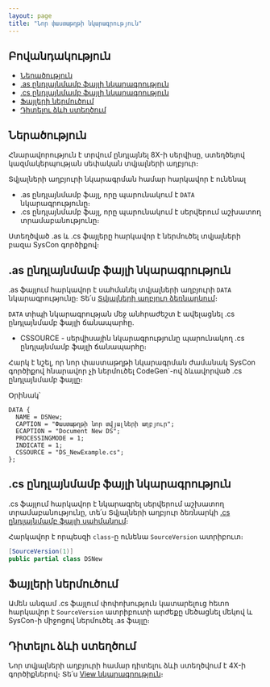 ```yaml
---
layout: page
title: "Նոր փաստաթղթի նկարագրություն" 
---
```


## Բովանդակություն
* [Ներածություն](#ներածություն)
* [.as ընդլայնմամբ ֆայլի նկարագրություն](#as-ընդլայնմամբ-ֆայլի-նկարագրություն)
* [.cs ընդլայնմամբ ֆայլի նկարագրություն](#cs-ընդլայնմամբ-ֆայլի-նկարագրություն)
* [Ֆայլերի ներմուծում](#ֆայլերի-ներմուծում)
* [Դիտելու ձևի ստեղծում](#դիտելու-ձևի-ստեղծում)

## Ներածություն

Հնարավորություն է տրվում ընդլայնել 8X-ի սերվիսը, ստեղծելով կազմակերպության սեփական տվյալների աղբյուր։

Տվյալների աղբյուրի նկարագրման համար հարկավոր է ունենալ

* .as ընդլայնմամբ ֆայլ, որը պարունակում է `DATA` նկարագրությունը։
* .cs ընդլայնմամբ ֆայլ, որը պարունակում է սերվերում աշխատող տրամաբանությունը։

Ստեղծված .as և .cs ֆայլերը հարկավոր է ներմուծել տվյալների բազա SysCon գործիքով։

## .as ընդլայնմամբ ֆայլի նկարագրություն

.as ֆայլում հարկավոր է սահմանել տվյալների աղբյուրի `DATA` նկարագրությունը։ Տե՛ս [Տվյալների աղբյուր ձեռնարկում](/src/server_api/definitions/ds_guide.md)։ 

`DATA` տիպի նկարագրության մեջ անհրաժեշտ է ավելացնել .cs ընդլայնմամբ ֆայլի ճանապարհը.

* CSSOURCE - սերվիսային նկարագրությունը պարունակող .cs ընդլայնմամբ ֆայլի ճանապարհը։

Հարկ է նշել, որ նոր փաստաթղթի նկարագրման ժամանակ SysCon գործիքով հնարավոր չի ներմուծել CodeGen`-ով ձևավորված .cs ընդլայնմամբ ֆայլը։

Օրինակ՝

``` as4x
DATA {
  NAME = DSNew;
  CAPTION = "Փաստաթղթի նոր տվյալների աղբյուր";
  ECAPTION = "Document New DS";
  PROCESSINGMODE = 1;
  INDICATE = 1;
  CSSOURCE = "DS_NewExample.cs";
};
```

## .cs ընդլայնմամբ ֆայլի նկարագրություն

.cs ֆայլում հարկավոր է նկարագրել սերվերում աշխատող տրամաբանությունը, տե՛ս Տվյալների աղբյուր ձեռնարկի [.cs ընդլայնմամբ ֆայլի սահմանում](/src/server_api/definitions/ds_guide.md#cs-ընդլայնմամբ-ֆայլի-սահմանում)։

Հարկավոր է որպեսզի `class`-ը ունենա `SourceVersion` ատրիբուտ։

``` c#
[SourceVersion(1)]
public partial class DSNew
```

## Ֆայլերի ներմուծում

Ամեն անգամ .cs ֆայլում փոփոխություն կատարելուց հետո հարկավոր է `SourceVersion` ատրիբուտի արժեքը մեծացնել մեկով և SysCon-ի միջոցով ներմուծել .as ֆայլը։ 

## Դիտելու ձևի ստեղծում

Նոր տվյալների աղբյուրի համար դիտելու ձևի ստեղծվում է 4X-ի գործիքներով։ Տե՛ս [View նկարագրություն](https://armsoft.github.io/as4x-docs/HTM/ProgrGuide/Defs/View.html)։
